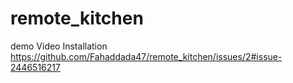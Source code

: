 # remote_kitchen

demo Video Installation 
https://github.com/Fahaddada47/remote_kitchen/issues/2#issue-2446516217
